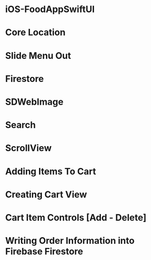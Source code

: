 # iOS-FoodAppSwiftUI
# Core Location
# Slide Menu Out
# Firestore
# SDWebImage
# Search
# ScrollView
# Adding Items To Cart
# Creating Cart View
# Cart Item Controls [Add - Delete]
# Writing Order Information into Firebase Firestore
